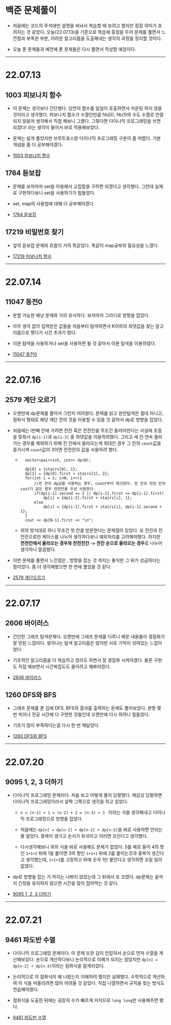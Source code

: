 # 백준 문제풀이

- 처음에는 코드의 주석에만 설명을 써놔서 복습할 때 보려고 했지만 점점 의미가 흐려지는 것 같았다.
	오늘(22.07.13)을 기준으로 복습에 중점을 두어 문제를 풀면서 느낀점과 부족한 부분, 
	어려운 알고리즘을 도출해내는 생각의 과정을 정리할 것이다.
	
- 오늘 푼 문제들과 예전에 푼 문제들은 다시 풀면서 작성할 예정이다.

---

# 22.07.13

## 1003 피보나치 함수

- 이 문제는 생각보다 간단했다. 당연히 함수를 일일이 호출하면서 카운팅 하지 않을 것이라고 생각했다. 
	피보나치 함수가 수열인만큼 fib(0), fib(1)의 수도 수열로 연결되지 않을까 생각해서 직접 해보니 그랬다.
	그렇다면 다이나믹 프로그래밍을 쓰면 되겠다! 라는 생각이 들어서 바로 적용해보았다.
	
- 문제는 쉽게 풀었지만 브루트포스랑 다이나믹 프로그래밍 구분이 좀 어렵다. 기본 개념을 좀 더 공부해야겠다.

- [1003 피보나치 함수](./1003.cpp)


## 1764 듣보잡

- 문제를 보자마자 set을 이용해서 교집합을 구하면 되겠다고 생각했다. 그런데 실제로 구현하다보니 set을 사용하기가 힘들었다.
	
	
- set, map의 사용법에 대해 더 공부해야겠다.

- [1764 듣보잡](./1764.cpp)

## 17219 비밀번호 찾기

- 앞의 듣보잡 문제와 흐름이 거의 똑같았다. 똑같이 map공부의 필요성을 느꼈다.

- [17219 피보나치 함수](./17219.cpp)

---


# 22.07.14

## 11047 동전0

- 분할 가능한 배낭 문제와 거의 유사하다. 보자마자 그리디로 방향을 잡았다.

- 아무 생각 없이 입력받은 값들을 처음부터 탐색하면서 K이하의 최댓값을 찾는 알고리즘으로 짰다가 시간 초과가 떴다.

- 이분 탐색을 사용하거나 set을 사용하면 될 것 같아서 이분 탐색을 이용하였다.

- [11047 동전0](./11047.cpp)

---

# 22.07.16

## 2579 계단 오르기

- 오랜만에 dp문제를 풀어서 그런지 어려웠다. 문제를 읽고 완전탐색은 절대 아니고, 점화식 형태로 해당 계단 전의 것을 이용할 수 있을 것 같아서 dp로 방향을 잡았다.

- 처음에는 i번째 칸에 가려면 전칸 혹은 전전칸을 무조건 들러야한다는 사실에 초점을 맞춰서 `dp[i-1]`과 `dp[i-2]` 중 최댓값을 이용하려했다.
	그리고 세 칸 연속 올라가는 경우를 제외하기 위해 전 칸에서 올라오는게 최대인 경우 그 칸의 `count`값을 증가시켜 `count`값이 3이면 전전칸의 값을 사용하려 했다.
	
	- ```
		vector<pair<int, int>> dp(N);
	
		dp[0] = {stairs[0], 1};
		dp[1] = {dp[0].first + stairs[1], 2};	
		for(int i = 2; i<N; i++){
			//전 칸의 dp값을 사용하는 경우, count부터 체크한다. 전 칸과 전전 칸의 cost가 같은 경우 전전칸을 우선 사용한다.
			if(dp[i-1].second == 2 || dp[i-2].first >= dp[i-1].first)
				dp[i] = {dp[i-2].first + stairs[i], 1};
			else
				dp[i] = {dp[i-1].first + stairs[i], dp[i-1].second + 1};
		}
		cout << dp[N-1].first << "\n";
		```
		
	- 위의 방식대로 하니 무조건 첫 칸을 방문한다는 문제점이 있었다. 또 전칸과 전전칸으로만 케이스를 나누어 생각하다보니 예외처리를 고려해야했다.
		하지만 **전전칸에서 올라오는 경우와 전전전칸 -> 전칸 순으로 올라오는 경우**로 나누어 생각하니 깔끔했다.
		
- 이번 문제를 풀면서 느낀점은.. 방향을 잡는 것 까지는 좋지만 그 뒤가 성급하다는 점이었다. 좀 더 생각해봤으면 한 번에 풀었을 것 같다.

- [2579 계단오르기](./2579.cpp)

---

# 22.07.17

## 2606 바이러스

- 간단한 그래프 탐색문제다. 오랜만에 그래프 문제를 다루니 배운 내용들이 경질화가 잘 안된 느낌이다. 생각나는 탐색 알고리즘은 많지만 서로 기억이 섞여있는 느낌이었다. 
	
- 기초적인 알고리즘을 더 복습하고 정리도 하면서 잘 경질화 시켜야겠다. 물론 구현도 직접 해보면서 시간복잡도도 줄이려고 해봐야겠다.

- [2606 바이러스](./2606.cpp)

## 1260 DFS와 BFS

- 그래프 문제를 푼 김에 DFS, BFS의 결과를 출력하는 문제도 풀어보았다. 분명 몇 번 씩이나 전공 시간에 다 구현한 것들인데 오랜만에 다시 하려니 힘들었다.

- 기초가 많이 부족하다는걸 다시 한 번 깨달았다.

- [1260 DFS와 BFS](./1260.cpp)

---

# 22.07.20

## 9095 1, 2, 3 더하기

- 다이나믹 프로그래밍 문제이다. 처음 보고 어떻게 풀지 당황했다. 체감상 당황하면 다이나믹 프로그래밍이라서 살짝 그쪽으로 생각을 하고 있었다.
		
	- `n = (n-1) + 1 = (n-2) + 2 = (n-3) + 3 ` 이라는 식을 생각해내고 다이나믹 프로그래밍으로 방향을 잡았다.
	
	- 처음에는 `dp[n] = dp[n-1] + dp[n-2] + dp[n-3]`을 바로 사용하면 안되는 줄 알았다. 중복이 생기고 순서가 뒤섞이고 이러면 꼬인다고 생각했다.
	
	- 다시생각해보니 위의 식을 바로 사용해도 문제가 없었다. 5를 예로 들어 4의 항인 `1+1+2` 뒤에 1을 붙이면 3의 항인 `1+1+1` 뒤에 2를 붙이는것과 중복이 생긴다고 생각했는데, `1+1+2`를 고정하고 뒤에 숫자 1만 붙인다고 생각하면 꼬일 일이 없었다.
	
- dp로 방향을 잡는 거 까지는 나쁘지 않았는데 그 뒤에서 또 꼬였다. dp문제는 끝까지 긴장을 유지하지 않으면 시간을 많이 잡아먹는 것 같다.

- [9095 1, 2, 3 더하기](./9095.cpp)

---

# 22.07.21

## 9461 파도반 수열

- 다이나믹 프로그래밍 문제이다. 이 문제 또한 감이 안잡혀서 손으로 먼저 수열을 계산해보았다. 손으로 계산하다보니 논리적으로 이해가 되지는 않았지만
	`dp[n] = dp[n-2] + dp[n-3]`이라는 점화식을 알게되었다.
	
- 논리적으로 이 점화식이 왜 나왔는지 이해하려 했지만 실패했다. 수학적으로 계산하여 이 식을 떠올리려면 많이 어려울 것 같았다. 직접 나열하면서 규칙을 찾는 방식도 연습해야겠다.

- 점화식을 도출한 뒤에는 굉장히 수가 빠르게 커지므로 `long long`만 사용해주면 됐다.

- [9461 파도반 수열](./9461.cpp)

